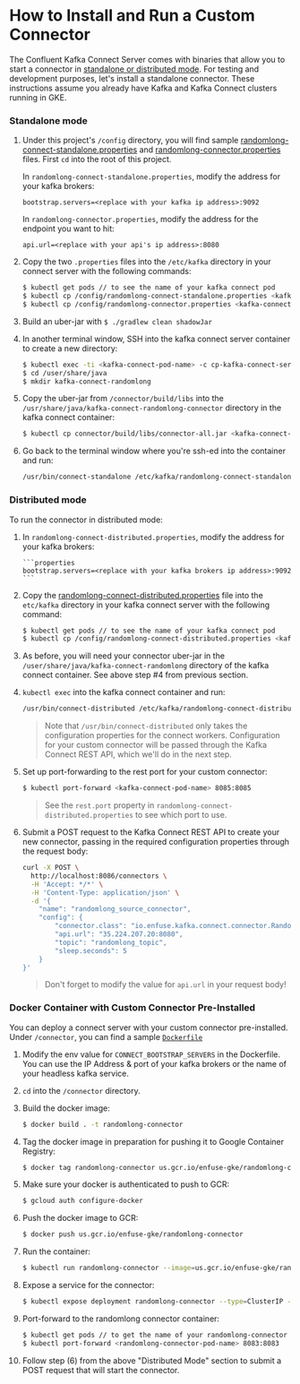 # How to Install and Run a Custom Connector

The Confluent Kafka Connect Server comes with binaries that allow you to start a connector in [standalone or distributed mode](https://docs.confluent.io/current/connect/userguide.html#standalone-vs-distributed). 
For testing and development purposes, let's install a standalone connector. These instructions assume you already have Kafka and Kafka Connect clusters running in GKE.

### Standalone mode

1. Under this project's `/config` directory, you will find sample [randomlong-connect-standalone.properties](../connector/config/randomlong-connect-standalone.properties) and [randomlong-connector.properties](../connector/config/randomlong-connector.properties) files. 
First `cd` into the root of this project. 

    In `randomlong-connect-standalone.properties`, modify the address for your kafka brokers: 
    
    ```properties
    bootstrap.servers=<replace with your kafka ip address>:9092
    ```
    
    In `randomlong-connector.properties`, modify the address for the endpoint you want to hit:
    
    ```properties
    api.url=<replace with your api's ip address>:8080
    ```

2. Copy the two `.properties` files into the `/etc/kafka` directory in your connect server with the following commands:
	
	```bash
	$ kubectl get pods // to see the name of your kafka connect pod
	$ kubectl cp /config/randomlong-connect-standalone.properties <kafka-connect-pod-name>:/etc/kafka -c cp-kafka-connect-server
	$ kubectl cp /config/randomlong-connector.properties <kafka-connect-pod-name>:/etc/kafka -c cp-kafka-connect-server
	```

2. Build an uber-jar with `$ ./gradlew clean shadowJar` 

3. In another terminal window, SSH into the kafka connect server container to create a new directory:
	
	```bash
	$ kubectl exec -ti <kafka-connect-pod-name> -c cp-kafka-connect-server bash
	$ cd /user/share/java
	$ mkdir kafka-connect-randomlong
	```

4. Copy the uber-jar from `/connector/build/libs` into the `/usr/share/java/kafka-connect-randomlong-connector` directory in the kafka connect container:  

	```bash
	$ kubectl cp connector/build/libs/connector-all.jar <kafka-connect-pod-name>:/usr/share/java/kafka-connect-randomlong/ -c cp-kafka-connect-server
	```

5. Go back to the terminal window where you're ssh-ed into the container and run:
	
	```bash
	/usr/bin/connect-standalone /etc/kafka/randomlong-connect-standalone.properties /etc/kafka/randomlong-connector.properties
	```

### Distributed mode

To run the connector in distributed mode:

1. In `randomlong-connect-distributed.properties`, modify the address for your kafka brokers: 
       
       ```properties
       bootstrap.servers=<replace with your kafka brokers ip address>:9092
       ```
 
2. Copy the [randomlong-connect-distributed.properties](../connector/config/randomlong-connect-distributed.properties) file 
into the `etc/kafka` directory in your kafka connect server with the following command: 

	```bash
	$ kubectl get pods // to see the name of your kafka connect pod
	$ kubectl cp /config/randomlong-connect-distributed.properties <kafka-connect-pod-name>:/etc/kafka -c cp-kafka-connect-server
	```

3. As before, you will need your connector uber-jar in the `/user/share/java/kafka-connect-randomlong` directory of the kafka connect container. 
See above step #4 from previous section.

4. `kubectl exec` into the kafka connect container and run:
   	
   	```bash
   	/usr/bin/connect-distributed /etc/kafka/randomlong-connect-distributed.properties
   	```

    > Note that `/usr/bin/connect-distributed` only takes the configuration properties for the connect workers. 
    Configuration for your custom connector will be passed through the Kafka Connect REST API, which we'll do in the next step.
    
5. Set up port-forwarding to the rest port for your custom connector:

    ```bash
    $ kubectl port-forward <kafka-connect-pod-name> 8085:8085
    ```
   
   > See the `rest.port` property in `randomlong-connect-distributed.properties` to see which port to use. 

6. Submit a POST request to the Kafka Connect REST API to create your new connector, passing in the required configuration properties through the request body: 

    ```bash
    curl -X POST \
      http://localhost:8086/connectors \
      -H 'Accept: */*' \
      -H 'Content-Type: application/json' \
      -d '{
        "name": "randomlong_source_connector",
        "config": {
            "connector.class": "io.enfuse.kafka.connect.connector.RandomLongSourceConnector",
            "api.url": "35.224.207.20:8080",
            "topic": "randomlong_topic",
            "sleep.seconds": 5
        }
    }'
    
    ```
    
    > Don't forget to modify the value for `api.url` in your request body!
    
    
### Docker Container with Custom Connector Pre-Installed

You can deploy a connect server with your custom connector pre-installed. Under `/connector`, you can find a sample [`Dockerfile`](../connector/Dockerfile)

1. Modify the env value for `CONNECT_BOOTSTRAP_SERVERS` in the Dockerfile. You can use the IP Address & port of your kafka brokers or the name of your headless kafka service.

2. `cd` into the `/connector` directory.

3. Build the docker image: 

	```bash
	$ docker build . -t randomlong-connector
	```
	
4. Tag the docker image in preparation for pushing it to Google Container Registry: 

	```bash
	$ docker tag randomlong-connector us.gcr.io/enfuse-gke/randomlong-connector
	```
	
5. Make sure your docker is authenticated to push to GCR:

	```bash
	$ gcloud auth configure-docker
	```
	
6. Push the docker image to GCR: 

	```bash
	$ docker push us.gcr.io/enfuse-gke/randomlong-connector
	```
	
7. Run the container:

	```bash
	$ kubectl run randomlong-connector --image=us.gcr.io/enfuse-gke/randomlong-connector --port=8083
	```
	
8. Expose a service for the connector:

	```bash
	$ kubectl expose deployment randomlong-connector --type=ClusterIP --name=randomlong-connector-service
	```
	
9. Port-forward to the randomlong connector container:

	```bash
	$ kubectl get pods // to get the name of your randomlong-connector pod
	$ kubectl port-forward <randomlong-connector-pod-name> 8083:8083
	```

10. Follow step (6) from the above "Distributed Mode" section to submit a POST request that will start the connector.
